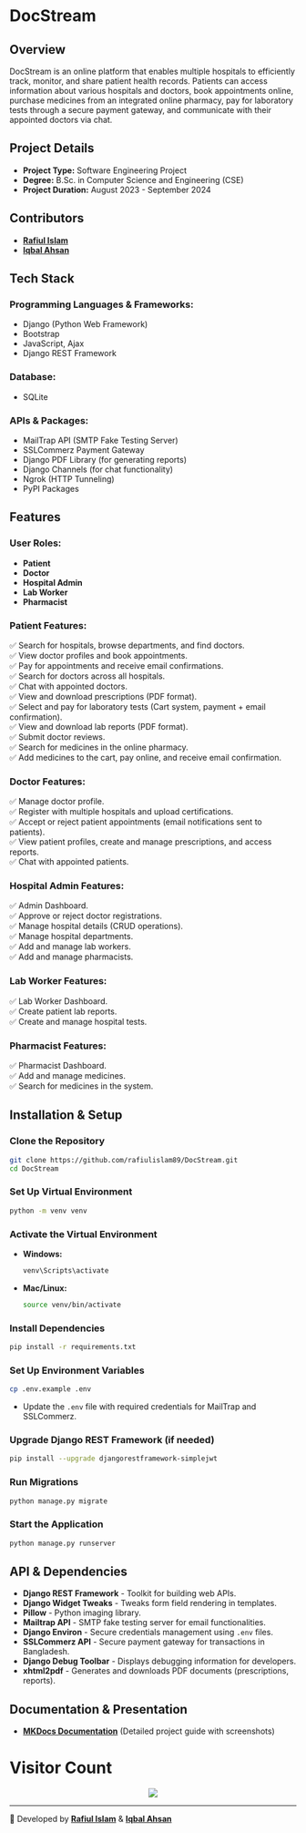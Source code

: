 # **DocStream**  


## **Overview**  
DocStream is an online platform that enables multiple hospitals to efficiently track, monitor, and share patient health records. Patients can access information about various hospitals and doctors, book appointments online, purchase medicines from an integrated online pharmacy, pay for laboratory tests through a secure payment gateway, and communicate with their appointed doctors via chat.  


## **Project Details**  
- **Project Type:** Software Engineering Project  
- **Degree:** B.Sc. in Computer Science and Engineering (CSE)  
- **Project Duration:** August 2023 - September 2024  

## **Contributors**  
- **[Rafiul Islam](https://www.linkedin.com/in/rafiulislam-cse)**  
- **[Iqbal Ahsan](https://www.linkedin.com/in/iqbal-ahsan)**  

## **Tech Stack**  
### **Programming Languages & Frameworks:**  
- Django (Python Web Framework)  
- Bootstrap  
- JavaScript, Ajax  
- Django REST Framework  

### **Database:**  
- SQLite  

### **APIs & Packages:**  
- MailTrap API (SMTP Fake Testing Server)  
- SSLCommerz Payment Gateway  
- Django PDF Library (for generating reports)  
- Django Channels (for chat functionality)  
- Ngrok (HTTP Tunneling)  
- PyPI Packages  

## **Features**  
### **User Roles:**  
- **Patient**  
- **Doctor**  
- **Hospital Admin**  
- **Lab Worker**  
- **Pharmacist**  

### **Patient Features:**  
✅ Search for hospitals, browse departments, and find doctors.  
✅ View doctor profiles and book appointments.  
✅ Pay for appointments and receive email confirmations.  
✅ Search for doctors across all hospitals.  
✅ Chat with appointed doctors.  
✅ View and download prescriptions (PDF format).  
✅ Select and pay for laboratory tests (Cart system, payment + email confirmation).  
✅ View and download lab reports (PDF format).  
✅ Submit doctor reviews.  
✅ Search for medicines in the online pharmacy.  
✅ Add medicines to the cart, pay online, and receive email confirmation.  

### **Doctor Features:**  
✅ Manage doctor profile.  
✅ Register with multiple hospitals and upload certifications.  
✅ Accept or reject patient appointments (email notifications sent to patients).  
✅ View patient profiles, create and manage prescriptions, and access reports.  
✅ Chat with appointed patients.  

### **Hospital Admin Features:**  
✅ Admin Dashboard.  
✅ Approve or reject doctor registrations.  
✅ Manage hospital details (CRUD operations).  
✅ Manage hospital departments.  
✅ Add and manage lab workers.  
✅ Add and manage pharmacists.  

### **Lab Worker Features:**  
✅ Lab Worker Dashboard.  
✅ Create patient lab reports.  
✅ Create and manage hospital tests.  

### **Pharmacist Features:**  
✅ Pharmacist Dashboard.  
✅ Add and manage medicines.  
✅ Search for medicines in the system.  

## **Installation & Setup**  
### **Clone the Repository**  
```sh  
git clone https://github.com/rafiulislam89/DocStream.git  
cd DocStream  
```

### **Set Up Virtual Environment**  
```sh  
python -m venv venv  
```

### **Activate the Virtual Environment**  
- **Windows:**  
  ```sh  
  venv\Scripts\activate  
  ```
- **Mac/Linux:**  
  ```sh  
  source venv/bin/activate  
  ```

### **Install Dependencies**  
```sh  
pip install -r requirements.txt  
```

### **Set Up Environment Variables**  
```sh  
cp .env.example .env  
```
- Update the `.env` file with required credentials for MailTrap and SSLCommerz.  

### **Upgrade Django REST Framework (if needed)**  
```sh  
pip install --upgrade djangorestframework-simplejwt  
```

### **Run Migrations**  
```sh  
python manage.py migrate  
```

### **Start the Application**  
```sh  
python manage.py runserver  
```

## **API & Dependencies**  
- **Django REST Framework** - Toolkit for building web APIs.  
- **Django Widget Tweaks** - Tweaks form field rendering in templates.  
- **Pillow** - Python imaging library.  
- **Mailtrap API** - SMTP fake testing server for email functionalities.  
- **Django Environ** - Secure credentials management using `.env` files.  
- **SSLCommerz API** - Secure payment gateway for transactions in Bangladesh.  
- **Django Debug Toolbar** - Displays debugging information for developers.  
- **xhtml2pdf** - Generates and downloads PDF documents (prescriptions, reports).  

## **Documentation & Presentation**  
- **[MKDocs Documentation](#)** (Detailed project guide with screenshots)  


# Visitor Count  
<p align="center">
  <img src="https://visitor-count-b8lb.vercel.app/api/Github_Username?hexColor=00ff00" />
</p>


---  
🚀 Developed by **[Rafiul Islam](https://www.linkedin.com/in/rafiulislam-cse)** & **[Iqbal Ahsan](https://www.linkedin.com/in/iqbal-ahsan)**  

